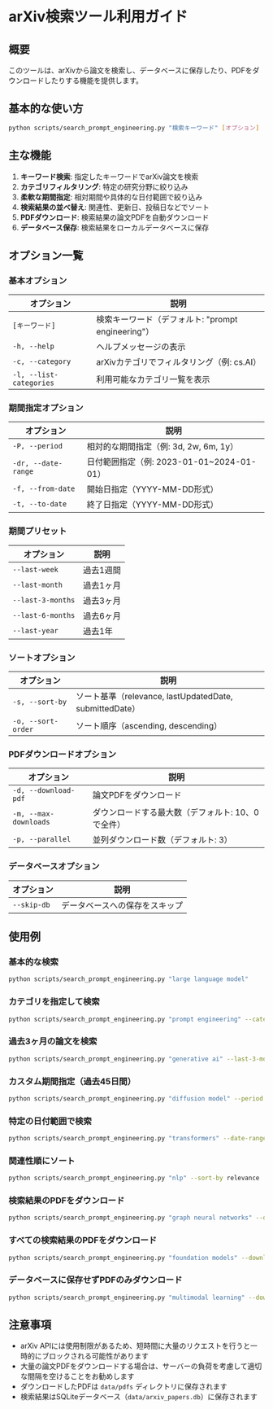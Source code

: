 # arXiv検索ツール利用ガイド

## 概要

このツールは、arXivから論文を検索し、データベースに保存したり、PDFをダウンロードしたりする機能を提供します。

## 基本的な使い方

```bash
python scripts/search_prompt_engineering.py "検索キーワード" [オプション]
```

## 主な機能

1. **キーワード検索**: 指定したキーワードでarXiv論文を検索
2. **カテゴリフィルタリング**: 特定の研究分野に絞り込み
3. **柔軟な期間指定**: 相対期間や具体的な日付範囲で絞り込み
4. **検索結果の並べ替え**: 関連性、更新日、投稿日などでソート
5. **PDFダウンロード**: 検索結果の論文PDFを自動ダウンロード
6. **データベース保存**: 検索結果をローカルデータベースに保存

## オプション一覧

### 基本オプション

| オプション | 説明 |
|------------|------|
| `[キーワード]` | 検索キーワード（デフォルト: "prompt engineering"） |
| `-h, --help` | ヘルプメッセージの表示 |
| `-c, --category` | arXivカテゴリでフィルタリング（例: cs.AI） |
| `-l, --list-categories` | 利用可能なカテゴリ一覧を表示 |

### 期間指定オプション

| オプション | 説明 |
|------------|------|
| `-P, --period` | 相対的な期間指定（例: 3d, 2w, 6m, 1y） |
| `-dr, --date-range` | 日付範囲指定（例: 2023-01-01~2024-01-01） |
| `-f, --from-date` | 開始日指定（YYYY-MM-DD形式） |
| `-t, --to-date` | 終了日指定（YYYY-MM-DD形式） |

### 期間プリセット

| オプション | 説明 |
|------------|------|
| `--last-week` | 過去1週間 |
| `--last-month` | 過去1ヶ月 |
| `--last-3-months` | 過去3ヶ月 |
| `--last-6-months` | 過去6ヶ月 |
| `--last-year` | 過去1年 |

### ソートオプション

| オプション | 説明 |
|------------|------|
| `-s, --sort-by` | ソート基準（relevance, lastUpdatedDate, submittedDate） |
| `-o, --sort-order` | ソート順序（ascending, descending） |

### PDFダウンロードオプション

| オプション | 説明 |
|------------|------|
| `-d, --download-pdf` | 論文PDFをダウンロード |
| `-m, --max-downloads` | ダウンロードする最大数（デフォルト: 10、0で全件） |
| `-p, --parallel` | 並列ダウンロード数（デフォルト: 3） |

### データベースオプション

| オプション | 説明 |
|------------|------|
| `--skip-db` | データベースへの保存をスキップ |

## 使用例

### 基本的な検索

```bash
python scripts/search_prompt_engineering.py "large language model"
```

### カテゴリを指定して検索

```bash
python scripts/search_prompt_engineering.py "prompt engineering" --category cs.AI
```

### 過去3ヶ月の論文を検索

```bash
python scripts/search_prompt_engineering.py "generative ai" --last-3-months
```

### カスタム期間指定（過去45日間）

```bash
python scripts/search_prompt_engineering.py "diffusion model" --period 45d
```

### 特定の日付範囲で検索

```bash
python scripts/search_prompt_engineering.py "transformers" --date-range 2024-01-01~2024-04-30
```

### 関連性順にソート

```bash
python scripts/search_prompt_engineering.py "nlp" --sort-by relevance
```

### 検索結果のPDFをダウンロード

```bash
python scripts/search_prompt_engineering.py "graph neural networks" --download-pdf
```

### すべての検索結果のPDFをダウンロード

```bash
python scripts/search_prompt_engineering.py "foundation models" --download-pdf --max-downloads 0
```

### データベースに保存せずPDFのみダウンロード

```bash
python scripts/search_prompt_engineering.py "multimodal learning" --download-pdf --skip-db
```

## 注意事項

- arXiv APIには使用制限があるため、短時間に大量のリクエストを行うと一時的にブロックされる可能性があります
- 大量の論文PDFをダウンロードする場合は、サーバーの負荷を考慮して適切な間隔を空けることをお勧めします
- ダウンロードしたPDFは `data/pdfs` ディレクトリに保存されます
- 検索結果はSQLiteデータベース（`data/arxiv_papers.db`）に保存されます
